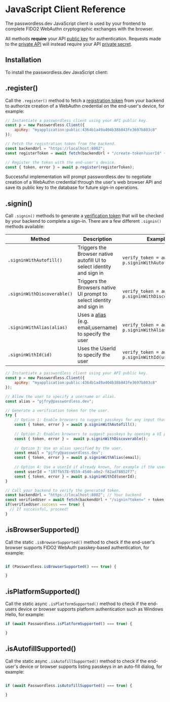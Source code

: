 # JavaScript Client Reference

The passwordless.dev JavaScript client is used by your frontend to complete FIDO2 WebAuthn cryptographic exchanges with the browser.

All methods **require** your API [public key](concepts.html#api-keys) for authentication. Requests made to the [private API](api) will instead require your API [private secret](concepts.html#api-keys).

## Installation

To install the passwordless.dev JavaScript client:

<CodeSwitcher :languages="{bash1:'yarn',bash2:'npm',es6:'ES6',http:'http'}">
<template v-slot:bash1>

```bash
yarn add @passwordlessdev/passwordless-client
```
In all cases, your frontend must import the library to call the methods in this document:
```js
import { Client } from '@passwordlessdev/passwordless-client';
```
</template>
<template v-slot:bash2>

```bash
npm install @passwordlessdev/passwordless-client
```
In all cases, your frontend must import the library to call the methods in this document:
```js
import { Client } from '@passwordlessdev/passwordless-client';
```
</template>
<template v-slot:es6>

```http
<script src="https://cdn.passwordless.dev/dist/0.3.0/passwordless.min.mjs" crossorigin="anonymous"></script>
```
In all cases, your frontend must import the library to call the methods in this document:
```js
import { Client } from "https://cdn.passwordless.dev/dist/0.3.0/passwordless.min.mjs"
```
</template>
<template v-slot:http>

```http
<script src="https://cdn.passwordless.dev/dist/0.4.0/passwordless.iife.js" crossorigin="anonymous"></script>
```
In all cases, your frontend must import the library to call the methods in this document:
```http
<script>
const p = new Passwordless.Client({});
</script>
```

</template>
</CodeSwitcher>

## .register()

Call the `.register()` method to fetch a [registration token](concepts.html#tokens) from your backend to authorize creation of a WebAuthn credential on the end-user's device, for example:

```js
// Instantiate a passwordless client using your API public key.
const p = new Passwordless.Client({
    apiKey: "myapplication:public:4364b1a49a404b38b843fe3697b803c8"
});

// Fetch the registration token from the backend.
const backendUrl = "https://localhost:8002";
const registerToken = await fetch(backendUrl + "/create-token?userId" + userId).then(r => r.text());

// Register the token with the end-user's device.
const { token, error } = await p.register(registerToken);
```

Successful implementation will prompt passwordless.dev to negotiate creation of a WebAuthn credential through the user's web browser API and save its public key to the database for future sign-in operations.

## .signin()

Call `.signin()` methods to generate a [verification token](concepts.html#tokens) that will be checked by your backend to complete a sign-in. There are a few different `.signin()` methods available:

|Method|Description|Example|
|------|-----------|-------|
|`.signinWithAutofill()`|Triggers the Browser native autofill UI to select identity and sign in|`verify_token = await p.signinWithAutofill();`|
|`.signinWithDiscoverable()`|Triggers the Browsers native UI prompt to select identity and sign in |`verify_token = await p.signinWithDiscoverable();`|
|`.signinWithAlias(alias)`|Uses a [alias](api.html#alias) (e.g. email,username) to specify the user|`verify_token = await p.signinWithAlias(email);`|
|`.signinWithId(id)`|Uses the UserId to specify the user|`verify_token = await p.signinWithId(userId);`|

```js
// Instantiate a passwordless client using your API public key.
const p = new Passwordless.Client({
    apiKey: "myapplication:public:4364b1a49a404b38b843fe3697b803c8"
});

// Allow the user to specify a username or alias.
const alias = "pjfry@passwordless.dev";

// Generate a verification token for the user.
try {    
    // Option 1: Enable browsers to suggest passkeys for any input that has autofill="webauthn". (only works with discoverable passkeys)
    const { token, error } = await p.signinWithAutofill();
    
    // Option 2: Enables browsers to suggest passkeys by opening a UI prompt (only works with discoverable passkeys)
    const { token, error } =  await p.signinWithDiscoverable();
    
    // Option 3: Use an alias specified by the user.
    const email = "pjfry@passwordless.dev";
    const { token, error } = await p.signinWithAlias(email);
    
    // Option 4: Use a userId if already known, for example if the user is re-authenticating.
    const userId = "107fb578-9559-4540-a0e2-f82ad78852f7";
    const { token, error } = await p.signinWithId(userId);
}

// Call your backend to verify the generated token.
const backendUrl = "https://localhost:8002"; // Your backend
const verifiedUser = await fetch(backendUrl + "/signin?token=" + token).then(r => r.json());
if(verifiedUser.success === true) {
  // If successful, proceed!
}
```

## .isBrowserSupported()

Call the static `.isBrowserSupported()` method to check if the end-user's browser supports FIDO2 WebAuth passkey-based authentication, for example:

```js

if (Passwordless.isBrowserSupported() === true) {

}
```

## .isPlatformSupported()


Call the static async `.isPlatformSupported()` method to check if the end-users device or browser supports platform authentication such as Windows Hello, for example:

```js
if (await Passwordless.isPlatformSupported() === true) {

}
```

## .isAutofillSupported()

Call the static async `.isAutofillSupported()` method to check if the end-user's device or browser supports listing passkeys in an auto-fill dialog, for example:

```js

if (await Passwordless.isAutofillSupported() === true) {

}
```
